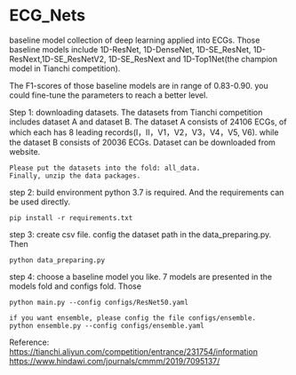 # ECG_Nets
baseline model collection of deep learning applied into ECGs. Those baseline models include 1D-ResNet, 1D-DenseNet, 1D-SE_ResNet, 1D-ResNext,1D-SE_ResNetV2, 1D-SE_ResNext and 1D-Top1Net(the champion model in Tianchi competition). 

The F1-scores of those baseline models are in range of 0.83-0.90. you could fine-tune the parameters to reach a better level.

Step 1:
	downloading datasets. The datasets from Tianchi competition includes dataset A and dataset B. The dataset A consists of 24106 ECGs, of which each has 8 leading records(I，II，V1，V2，V3，V4，V5, V6). while the dataset B consists of 20036 ECGs. Dataset can be downloaded from website. 

	Please put the datasets into the fold: all_data. 
	Finally, unzip the data packages.
	
step 2: build environment
	python 3.7 is required. And the requirements can be used directly.
	
	pip install -r requirements.txt

step 3: create csv file. 
	config the dataset path in the data_preparing.py. Then 
	
	python data_preparing.py
	
step 4: choose a baseline model you like.
	7 models are presented in the models fold and configs fold. Those
	
	python main.py --config configs/ResNet50.yaml
	
	if you want ensemble, please config the file configs/ensemble.
	python ensemble.py --config configs/ensemble.yaml

Reference:
	https://tianchi.aliyun.com/competition/entrance/231754/information
	https://www.hindawi.com/journals/cmmm/2019/7095137/
	
	
